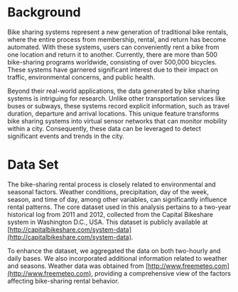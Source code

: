 # **Background**

Bike sharing systems represent a new generation of traditional bike rentals, where the entire process from membership, rental, and return has become automated. With these systems, users can conveniently rent a bike from one location and return it to another. Currently, there are more than 500 bike-sharing programs worldwide, consisting of over 500,000 bicycles. These systems have garnered significant interest due to their impact on traffic, environmental concerns, and public health.

Beyond their real-world applications, the data generated by bike sharing systems is intriguing for research. Unlike other transportation services like buses or subways, these systems record explicit information, such as travel duration, departure and arrival locations. This unique feature transforms bike sharing systems into virtual sensor networks that can monitor mobility within a city. Consequently, these data can be leveraged to detect significant events and trends in the city.

# **Data Set**

The bike-sharing rental process is closely related to environmental and seasonal factors. Weather conditions, precipitation, day of the week, season, and time of day, among other variables, can significantly influence rental patterns. The core dataset used in this analysis pertains to a two-year historical log from 2011 and 2012, collected from the Capital Bikeshare system in Washington D.C., USA. This dataset is publicly available at [http://capitalbikeshare.com/system-data](http://capitalbikeshare.com/system-data).

To enhance the dataset, we aggregated the data on both two-hourly and daily bases. We also incorporated additional information related to weather and seasons. Weather data was obtained from [http://www.freemeteo.com](http://www.freemeteo.com), providing a comprehensive view of the factors affecting bike-sharing rental behavior.
